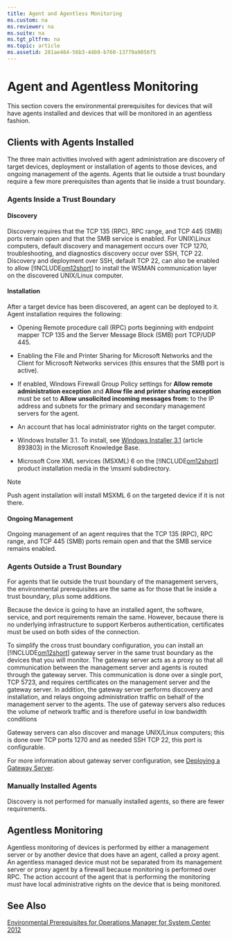 ```yaml
---
title: Agent and Agentless Monitoring
ms.custom: na
ms.reviewer: na
ms.suite: na
ms.tgt_pltfrm: na
ms.topic: article
ms.assetid: 281ae464-56b3-44b9-b760-13779a9056f5
---
```

# Agent and Agentless Monitoring
This section covers the environmental prerequisites for devices that will have agents installed and devices that will be monitored in an agentless fashion.

## Clients with Agents Installed
The three main activities involved with agent administration are discovery of target devices, deployment or installation of agents to those devices, and ongoing management of the agents. Agents that lie outside a trust boundary require a few more prerequisites than agents that lie inside a trust boundary.

### Agents Inside a Trust Boundary

#### Discovery
Discovery requires that the TCP 135 \(RPC\), RPC range, and TCP 445 \(SMB\) ports remain open and that the SMB service is enabled. For UNIX\\Linux computers, default discovery and management occurs over TCP 1270, troubleshooting, and diagnostics discovery occur over SSH, TCP 22. Discovery and deployment over SSH, default TCP 22, can also be enabled to allow [!INCLUDE[om12short](../Token/om12short_md.md)] to install the WSMAN communication layer on the discovered UNIX\/Linux computer.

#### Installation
After a target device has been discovered, an agent can be deployed to it. Agent installation requires the following:

-   Opening Remote procedure call \(RPC\) ports beginning with endpoint mapper TCP 135 and the Server Message Block \(SMB\) port TCP\/UDP 445.

-   Enabling the File and Printer Sharing for Microsoft Networks and the Client for Microsoft Networks services \(this ensures that the SMB port is active\).

-   If enabled, Windows Firewall Group Policy settings for **Allow remote administration exception** and **Allow file and printer sharing exception** must be set to **Allow unsolicited incoming messages from:** to the IP address and subnets for the primary and secondary management servers for the agent.

-   An account that has local administrator rights on the target computer.

-   Windows Installer 3.1. To install, see [Windows Installer 3.1](http://go.microsoft.com/fwlink/p/?LinkId=86322) \(article 893803\) in the Microsoft Knowledge Base.

-   Microsoft Core XML services \(MSXML\) 6 on the [!INCLUDE[om12short](../Token/om12short_md.md)] product installation media in the \\msxml subdirectory.

> [!NOTE]
> Push agent installation will install MSXML 6 on the targeted device if it is not there.

#### Ongoing Management
Ongoing management of an agent requires that the TCP 135 \(RPC\), RPC range, and TCP 445 \(SMB\) ports remain open and that the SMB service remains enabled.

### Agents Outside a Trust Boundary
For agents that lie outside the trust boundary of the management servers, the environmental prerequisites are the same as for those that lie inside a trust boundary, plus some additions.

Because the device is going to have an installed agent, the software, service, and port requirements remain the same. However, because there is no underlying infrastructure to support Kerberos authentication, certificates must be used on both sides of the connection.

To simplify the cross trust boundary configuration, you can install an [!INCLUDE[om12short](../Token/om12short_md.md)] gateway server in the same trust boundary as the devices that you will monitor. The gateway server acts as a proxy so that all communication between the management server and agents is routed through the gateway server. This communication is done over a single port, TCP 5723, and requires certificates on the management server and the gateway server. In addition, the gateway server performs discovery and installation, and relays ongoing administration traffic on behalf of the management server to the agents. The use of gateway servers also reduces the volume of network traffic and is therefore useful in low bandwidth conditions

Gateway servers can also discover and manage UNIX\/Linux computers; this is done over TCP ports 1270 and as needed SSH TCP 22, this port is configurable.

For more information about gateway server configuration, see [Deploying a Gateway Server](assetId:///b890d6e8-1363-423d-bf2b-7c7cf6d6ce5b).

### Manually Installed Agents
Discovery is not performed for manually installed agents, so there are fewer requirements.

## Agentless Monitoring
Agentless monitoring of devices is performed by either a management server or by another device that does have an agent, called a proxy agent. An agentless managed device must not be separated from its management server or proxy agent by a firewall because monitoring is performed over RPC. The action account of the agent that is performing the monitoring must have local administrative rights on the device that is being monitored.

## See Also
[Environmental Prerequisites for Operations Manager for System Center 2012](assetId:///95d59f73-5aa9-4616-b98c-30680406959a)

